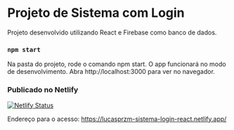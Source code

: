 # Projeto de Sistema com Login

Projeto desenvolvido utilizando React e Firebase como banco de dados.

### `npm start`

Na pasta do projeto, rode o comando npm start. O app funcionará no modo de desenvolvimento. Abra http://localhost:3000 para ver no navegador.

### Publicado no Netlify

[![Netlify Status](https://api.netlify.com/api/v1/badges/b958a38a-d880-4c0a-93b7-9905ca094e1e/deploy-status)](https://app.netlify.com/sites/lucasprzm-sistema-login-react/deploys)

Endereço para o acesso: https://lucasprzm-sistema-login-react.netlify.app/
